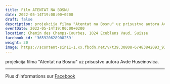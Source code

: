 ```yaml
---
title: Film ATENTAT NA BOSNU
date: 2022-05-14T19:00:00+0200
draft: false
description: projekcija filma "Atentat na Bosnu" uz prisustvo autora Avde Huseinovića.
eventDate: 2022-05-14T19:00:00+0200
location: Chemin des Champs-Courbes, 1024 Ecublens Vaud, Suisse
facebook_id: '365920628908259'
weight: 30
image: https://scontent-sin11-1.xx.fbcdn.net/v/t39.30808-6/483842093_9330013443761058_8599832410174975788_n.jpg?_nc_cat=104&ccb=1-7&_nc_sid=9e60e4&_nc_ohc=5HQPucSsyhAQ7kNvwFg5g6i&_nc_oc=Adnad_iByHuaybFF8dFPoPbAGPhjhrF2lVyluQIqphbPSz0lTFa2YUGsCfpazQjWrcU&_nc_zt=23&_nc_ht=scontent-sin11-1.xx&edm=ABTKTjYEAAAA&_nc_gid=HNqQNB8Z-QRJxuzf_Wk9jw&oh=00_AfOT2CISiz2wgR7q_8cDzv5-G23t0Cwn0UAsGO1FNbY_yw&oe=686D0AD3
---
```


projekcija filma "Atentat na Bosnu" uz prisustvo autora Avde Huseinovića.

---

Plus d'informations sur [Facebook](https://facebook.com/events/365920628908259)